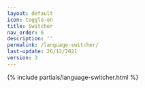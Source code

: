 ```yaml
---
layout: default
icon: toggle-on
title: Switcher 
nav_order: 6
description: ''
permalink: /language-switcher/
last-update: 26/12/2021
version: 3
---
```


{% include partials/language-switcher.html %}
